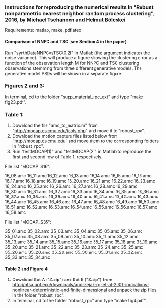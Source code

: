 ### Instructions for reproducing the numerical results in "Robust nonparametric nearest neighbor random process clustering", 2016, by Michael Tschannen and Helmut Bölcskei

Requirements: matlab, make, pdflatex


#### Comparison of NNPC and TSC (see Section 4 in the paper)

Run "synthDataNNPCvsTSC(0.2)" in Matlab (the argument indicates the noise variance). This will produce a figure showing the clustering error as a function of the observation length M for NNPC and TSC clustering observations stemming from three different generative models. The generative model PSDs will be shown in a separate figure.


### Figures 2 and 3:

In terminal, cd to the folder "supp_material_rpc_ext" and type "make fig23.pdf". 


### Table 1:

1. Download the file "amc_to_matrix.m" from "http://mocap.cs.cmu.edu/tools.php" and move it to "robust_rpc".
2. Download the motion capture files listed below from "http://mocap.cs.cmu.edu" and move them to the corresponding folders in "robust_rpc".
3. Run "testMOCAP(1)" and "testMOCAP(2)" in Matlab to reproduce the first and second row of Table 1, respectively.


File list "MOCAP_S16":

16_08.amc
16_11.amc
16_12.amc
16_13.amc
16_14.amc
16_15.amc
16_16.amc
16_17.amc
16_18.amc
16_19.amc
16_20.amc
16_21.amc
16_22.amc
16_23.amc
16_24.amc
16_25.amc
16_26.amc
16_27.amc
16_28.amc
16_29.amc
16_30.amc
16_31.amc
16_32.amc
16_33.amc
16_34.amc
16_35.amc
16_36.amc
16_37.amc
16_38.amc
16_39.amc
16_40.amc
16_41.amc
16_42.amc
16_43.amc
16_44.amc
16_45.amc
16_46.amc
16_47.amc
16_48.amc
16_49.amc
16_50.amc
16_51.amc
16_52.amc
16_53.amc
16_54.amc
16_55.amc
16_56.amc
16_57.amc
16_58.amc


File list "MOCAP_S35":

35_01.amc
35_02.amc
35_03.amc
35_04.amc
35_05.amc
35_06.amc
35_07.amc
35_08.amc
35_09.amc
35_10.amc
35_11.amc
35_12.amc
35_13.amc
35_14.amc
35_15.amc
35_16.amc
35_17.amc
35_18.amc
35_19.amc
35_20.amc
35_21.amc
35_22.amc
35_23.amc
35_24.amc
35_25.amc
35_26.amc
35_28.amc
35_29.amc
35_30.amc
35_31.amc
35_32.amc
35_33.amc
35_34.amc



#### Table 2 and Figure 4:

1. Download Set A ("Z.zip") and Set E ("S.zip") from http://ntsa.upf.edu/downloads/andrzejak-rg-et-al-2001-indications-nonlinear-deterministic-and-finite-dimensional and unpack the zip files in the folder "robust_rpc".
2. In terminal, cd to the folder "robust_rpc" and type "make fig4.pdf". 


